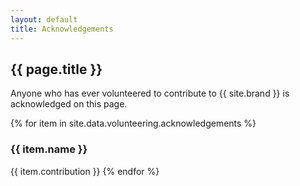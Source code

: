 ```yaml
---
layout: default
title: Acknowledgements
---
```


## {{ page.title }}
Anyone who has ever volunteered to contribute to {{ site.brand }} is acknowledged on this page.

{% for item in site.data.volunteering.acknowledgements %}
### {{ item.name }}

{{ item.contribution }}
{% endfor %}